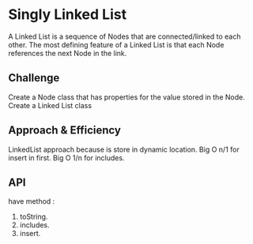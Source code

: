 # Singly Linked List
A Linked List is a sequence of Nodes that are connected/linked to each other. The most defining feature of a Linked List is that each Node references the next Node in the link.

## Challenge
Create a Node class that has properties for the value stored in the Node. Create a Linked List class

## Approach & Efficiency
LinkedList approach because is store in dynamic location.
Big O n/1 for insert in first.
Big O 1/n for includes.

## API
have method :
1. toString.
2. includes.
3. insert.
